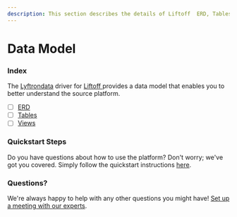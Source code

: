 ```yaml
---
description: This section describes the details of Liftoff  ERD, Tables, and Views.
---
```


# Data Model

### Index

The [Lyftrondata](https://www.lyftrondata.com/) driver for [Liftoff ](../../liftoff-/data-model/None/)provides a data model that enables you to better understand the source platform.

* [ ] [ERD](erd.md)
* [ ] [Tables](tables.md)
* [ ] [Views](views.md)

### Quickstart Steps

Do you have questions about how to use the platform? Don't worry; we've got you covered. Simply follow the quickstart instructions [here](../).

### Questions? <a href="#questions" id="questions"></a>

We're always happy to help with any other questions you might have! [Set up a meeting with our experts](https://www.lyftrondata.com/book-a-meeting/).
